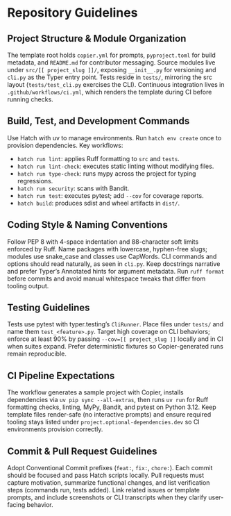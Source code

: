 # Repository Guidelines

## Project Structure & Module Organization
The template root holds `copier.yml` for prompts, `pyproject.toml` for build metadata, and `README.md` for contributor messaging. Source modules live under `src/[[ project_slug ]]/`, exposing `__init__.py` for versioning and `cli.py` as the Typer entry point. Tests reside in `tests/`, mirroring the src layout (`tests/test_cli.py` exercises the CLI). Continuous integration lives in `.github/workflows/ci.yml`, which renders the template during CI before running checks.

## Build, Test, and Development Commands
Use Hatch with uv to manage environments. Run `hatch env create` once to provision dependencies. Key workflows:
- `hatch run lint`: applies Ruff formatting to `src` and `tests`.
- `hatch run lint-check`: executes static linting without modifying files.
- `hatch run type-check`: runs mypy across the project for typing regressions.
- `hatch run security`: scans with Bandit.
- `hatch run test`: executes pytest; add `--cov` for coverage reports.
- `hatch build`: produces sdist and wheel artifacts in `dist/`.

## Coding Style & Naming Conventions
Follow PEP 8 with 4-space indentation and 88-character soft limits enforced by Ruff. Name packages with lowercase, hyphen-free slugs; modules use snake_case and classes use CapWords. CLI commands and options should read naturally, as seen in `cli.py`. Keep docstrings narrative and prefer Typer’s Annotated hints for argument metadata. Run `ruff format` before commits and avoid manual whitespace tweaks that differ from tooling output.

## Testing Guidelines
Tests use pytest with typer.testing’s `CliRunner`. Place files under `tests/` and name them `test_<feature>.py`. Target high coverage on CLI behaviors; enforce at least 90% by passing `--cov=[[ project_slug ]]` locally and in CI when suites expand. Prefer deterministic fixtures so Copier-generated runs remain reproducible.

## CI Pipeline Expectations
The workflow generates a sample project with Copier, installs dependencies via `uv pip sync --all-extras`, then runs `uv run` for Ruff formatting checks, linting, MyPy, Bandit, and pytest on Python 3.12. Keep template files render-safe (no interactive prompts) and ensure required tooling stays listed under `project.optional-dependencies.dev` so CI environments provision correctly.

## Commit & Pull Request Guidelines
Adopt Conventional Commit prefixes (`feat:`, `fix:`, `chore:`). Each commit should be focused and pass Hatch scripts locally. Pull requests must capture motivation, summarize functional changes, and list verification steps (commands run, tests added). Link related issues or template prompts, and include screenshots or CLI transcripts when they clarify user-facing behavior.
